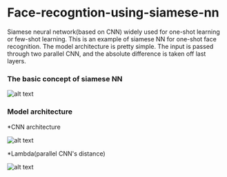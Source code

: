 # Face-recogntion-using-siamese-nn

Siamese neural network(based on CNN) widely used for one-shot learning or few-shot learning. This is an example of siamese NN for one-shot face recognition. The model architecture is pretty simple. The input is passed through two parallel CNN, and the absolute difference is taken off last layers. 


### The basic concept of siamese NN 

![alt text](https://github.com/ankitgc1/Face-recogntion-using-siamese-nn/blob/master/saimese_nn.jpeg)


### Model architecture 

*CNN architecture

![alt text](https://github.com/ankitgc1/Face-recogntion-using-siamese-nn/blob/master/parallel_model.png)

*Lambda(parallel CNN's distance) 

 ![alt text](https://github.com/ankitgc1/Face-recogntion-using-siamese-nn/blob/master/lambda.png)
